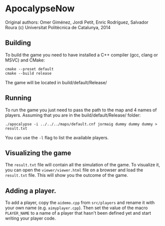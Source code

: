 # ApocalypseNow

Original authors: Omer Giménez, Jordi Petit, Enric Rodríguez, Salvador Roura
(c) Universitat Politècnica de Catalunya, 2014

## Building

To build the game you need to have installed a C++ compiler (gcc, clang or MSVC) and CMake:

```shell
cmake --preset default
cmake --build release
```

The game will be located in build/default/Release/

## Running

To run the game you just need to pass the path to the map and 4 names of players. Assuming that you are in the build/default/Release/ folder:

```shell
./apocalypse -i ../../../maps/default.cnf jormaig dummy dummy dummy > result.txt
```

You can use the `-l` flag to list the available players.


## Visualizing the game

The `result.txt` file will contain all the simulation of the game. To visualize it, you can open the `viewer/viewer.html` file on a browser and load the `result.txt` file. This will show you the outcome of the game.


## Adding a player.

To add a player, copy the `aidemo.cpp` from `src/players` and rename it with your own name (e.g. `aimyplayer.cpp`). Then set the value of the macro `PLAYER_NAME` to a name of a player that hasn't been defined yet and start writing your player code. 
